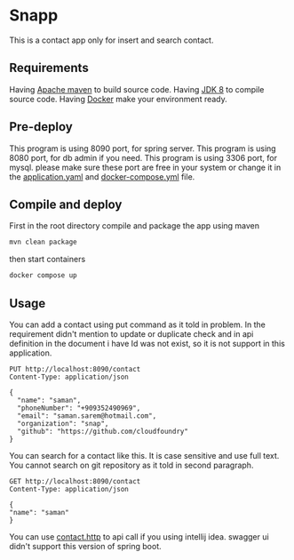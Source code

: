 # Snapp

This is a contact app only for insert and search contact.

## Requirements

Having [Apache maven](https://maven.apache.org/) to build source code.
Having [JDK 8](https://openjdk.java.net/install/) to compile source code.
Having [Docker](https://docs.docker.com/install/) make your environment ready.

## Pre-deploy
This program is using 8090 port, for spring server.
This program is using 8080 port, for db admin if you need.
This program is using 3306 port, for mysql.
please make sure these port are free in your system or change it in the [application.yaml](src/main/resources/application.yaml) and [docker-compose.yml](docker-compose.yml) file.

## Compile and deploy
First in the root directory
compile and package the app using maven
```bash
mvn clean package
```
then start containers
```bash
docker compose up
```
## Usage

You can add a contact using put command as it told in problem. In the requirement didn't mention to update or duplicate check and in api definition in the document i have Id was not exist, so it is not support in this application.
```http request
PUT http://localhost:8090/contact
Content-Type: application/json

{
  "name": "saman",
  "phoneNumber": "+909352490969",
  "email": "saman.sarem@hotmail.com",
  "organization": "snap",
  "github": "https://github.com/cloudfoundry"
}
```
You can search for a contact like this. It is case sensitive and use full text. You cannot search on git repository as it told in second paragraph.
```http request
GET http://localhost:8090/contact
Content-Type: application/json

{
"name": "saman"
}
```
You can use [contact.http](src/main/resources/contact.http) to api call if you using intellij idea.
swagger ui didn't support this version of spring boot.
